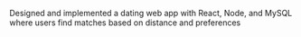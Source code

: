 Designed and implemented a dating web app with React, Node, and MySQL where users find matches based on distance and preferences

